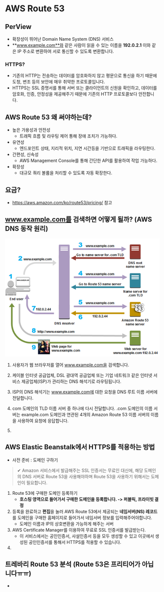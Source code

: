 # AWS Route 53

## PerView
- 확장성이 뛰어난 Domain Name System (DNS) 서비스
- **www.example.com**와 같은 사람이 읽을 수 있는 이름을 **192.0.2.1** 이와 같은 IP 주소로 변환하여 서로 통신할 수 있도록 변환합니다.

### HTTPS?
- 기존의 HTTP는 전송하는 데이터를 암호화하지 않고 평문으로 통신을 하기 때문에 도청, 변조 등의 보안에 매우 취약한 프로토콜입니다.
- HTTPS는 SSL 증명서를 통해 서버 또는 클라이언트의 신원을 확인하고, 데이터를 암호화, 인증, 안정성을 제공해주기 때문에 기존의 HTTP 프로토콜보다 안전합니다.

## AWS Route 53 왜 써야하는데?
- 높은 가용성과 안전성
  - 트래픽 흐름 및 라우팅 제어 통해 장애 조치가 가능하다.
- 유연성
  - 엔드포인트 상태, 지리적 위치, 지연 시간등을 기반으로 트래픽을 라우팅한다.
- 간편성, 신속성
  - AWS Management Console를 통해 간단한 API를 활용하여 작업 가능하다.
- 확장성
  - 대규모 쿼리 볼륨을 처리할 수 있도록 자동 확장한다.


## 요금?
- https://aws.amazon.com/ko/route53/pricing/ 참고

## www.example.com를 검색하면 어떻게 될까? (AWS DNS 동작 원리)
<img src="./route53.png">

1. 사용자가 웹 브라우저를 열어 www.example.com을 검색합니다.

2. 케이블 인터넷 공급업체, DSL 광대역 공급업체 또는 기업 네트워크 같은 인터넷 서비스 제공업체(ISP)가 관리하는 DNS 해석기로 라우팅됩니다.

3. ISP의 DNS 해석기는 www.example.com에 대한 요청을 DNS 루트 이름 서버에 전달합니다.

4. com 도메인의 TLD 이름 서버 중 하나에 다시 전달합니다. .com 도메인의 이름 서버는 example.com 도메인과 연관된 4개의 Amazon Route 53 이름 서버의 이름을 사용하여 요청에 응답합니다.

5. 

## AWS Elastic Beanstalk에서 HTTPS를 적용하는 방법
- 사전 준비 : 도메인 구하기
> ✔ Amazon 서비스에서 발급해주는 SSL 인증서는 무료인 대신에, 해당 도메인의 DNS 서버로 Route 53을 사용해야하며 Route 53을 사용하기 위해서는 도메인이 필요합니다.
1. Route 53에 구매한 도메인 등록하기
   - **호스팅 영역으로 들어가서 구매한 도메인을 등록합니다. -> 퍼블릭, 프라이빗 결정**
2. 등록을 완료하고 **편집**을 눌러 AWS Route 53에서 제공되는 **네임서버(NS) 레코드**를 도메인을 구매한 홈페이지로 들어가서 네임서버 정보를 입력해주어야합니다.
    - 도메인 이름과 IP의 상호변환을 가능하게 해주는 서버
3. AWS Certificate Manager를 이용하여 무료로 SSL 인증서를 발급받는다.
   - 이 서비스에서는 공인인증서, 사설인증서 등을 모두 생성할 수 있고 이곳에서 생성된 공인인증서를 통해서 HTTPS를 적용할 수 있습니다.
4. 


## 트레바리 Route 53 분석 (Route 53은 프리티어가 아닙니다ㅠㅠ)
- 